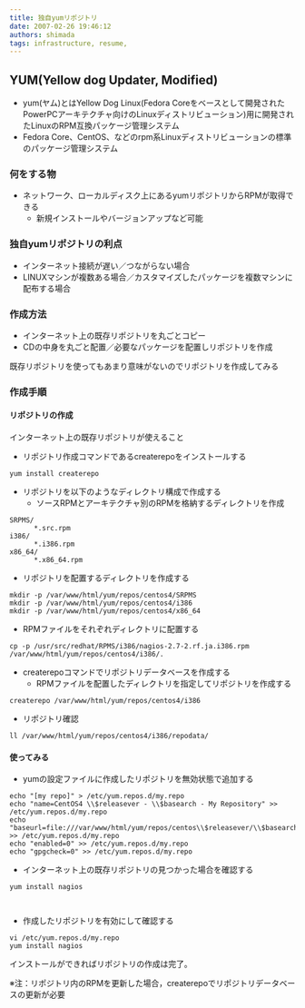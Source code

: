 ```yaml
---
title: 独自yumリポジトリ
date: 2007-02-26 19:46:12
authors: shimada
tags: infrastructure, resume, 
---
```

<div class="day">
  <h2><span class="date"><a name="l0"> </a></span><span class="title">YUM(Yellow dog Updater, Modified)</span></h2>
  <div class="body">
    <div class="section">
      <ul>
<li>yum(ヤム)とはYellow Dog Linux(Fedora Coreをベースとして開発されたPowerPCアーキテクチャ向けのLinuxディストリビューション)用に開発されたLinuxのRPM互換パッケージ管理システム</li>
<li>Fedora Core、CentOS、などのrpm系Linuxディストリビューションの標準のパッケージ管理システム</li>
</ul>
<!--more-->
<h3><a name="l1"><span class="sanchor"> </span></a>何をする物</h3>
<ul>
<li>ネットワーク、ローカルディスク上にあるyumリポジトリからRPMが取得できる<ul>
<li>新規インストールやバージョンアップなど可能</li>
</ul></li>
</ul>
<h3><a name="l2"><span class="sanchor"> </span></a>独自yumリポジトリの利点</h3>
<ul>
<li>インターネット接続が遅い／つながらない場合</li>
<li>LINUXマシンが複数ある場合／カスタマイズしたパッケージを複数マシンに配布する場合</li>

</ul>
<h3><a name="l3"><span class="sanchor"> </span></a>作成方法</h3>
<ul>
<li>インターネット上の既存リポジトリを丸ごとコピー</li>
<li>CDの中身を丸ごと配置／必要なパッケージを配置しリポジトリを作成</li>
</ul>
<p>既存リポジトリを使ってもあまり意味がないのでリポジトリを作成してみる</p>
<h3><a name="l4"><span class="sanchor"> </span></a>作成手順</h3>
<h4><a name="l5"> </a>リポジトリの作成</h4>

<p>インターネット上の既存リポジトリが使えること</p>
<ul>
<li>リポジトリ作成コマンドであるcreaterepoをインストールする</li>
</ul>
<pre><code>yum install createrepo
</code></pre>
<ul>
<li>リポジトリを以下のようなディレクトリ構成で作成する<ul>
<li>ソースRPMとアーキテクチャ別のRPMを格納するディレクトリを作成</li>
</ul></li>
</ul>
<pre><code>SRPMS/
      *.src.rpm
i386/
      *.i386.rpm
x86_64/
      *.x86_64.rpm
</code></pre>

<ul>
<li>リポジトリを配置するディレクトリを作成する</li>
</ul>
<pre><code>mkdir -p /var/www/html/yum/repos/centos4/SRPMS
mkdir -p /var/www/html/yum/repos/centos4/i386
mkdir -p /var/www/html/yum/repos/centos4/x86_64
</code></pre>
<ul>
<li>RPMファイルをそれぞれディレクトリに配置する</li>
</ul>
<pre><code>cp -p /usr/src/redhat/RPMS/i386/nagios-2.7-2.rf.ja.i386.rpm /var/www/html/yum/repos/centos4/i386/.
</code></pre>
<ul>
<li>createrepoコマンドでリポジトリデータベースを作成する<ul>
<li>RPMファイルを配置したディレクトリを指定してリポジトリを作成する</li>

</ul></li>
</ul>
<pre><code>createrepo /var/www/html/yum/repos/centos4/i386
</code></pre>
<ul>
<li>リポジトリ確認</li>
</ul>
<pre><code>ll /var/www/html/yum/repos/centos4/i386/repodata/
</code></pre>
<h4><a name="l6"> </a>使ってみる</h4>
<ul>
<li>yumの設定ファイルに作成したリポジトリを無効状態で追加する</li>
</ul>

<pre><code>echo "[my repo]" &gt; /etc/yum.repos.d/my.repo
echo "name=CentOS4 \\$releasever - \\$basearch - My Repository" &gt;&gt; /etc/yum.repos.d/my.repo
echo "baseurl=file:///var/www/html/yum/repos/centos\\$releasever/\\$basearch/" &gt;&gt; /etc/yum.repos.d/my.repo
echo "enabled=0" &gt;&gt; /etc/yum.repos.d/my.repo
echo "gpgcheck=0" &gt;&gt; /etc/yum.repos.d/my.repo
</code></pre>
<ul>
<li>インターネット上の既存リポジトリの見つかった場合を確認する</li>
</ul>
<pre><code>yum install nagios

</code></pre>
<ul>
<li>作成したリポジトリを有効にして確認する</li>
</ul>
<pre><code>vi /etc/yum.repos.d/my.repo
yum install nagios
</code></pre>
<p>インストールができればリポジトリの作成は完了。</p>
<p>※注：リポジトリ内のRPMを更新した場合，createrepoでリポジトリデータベースの更新が必要</p>
    </div>
  </div>
</div>